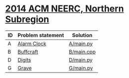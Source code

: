 # [2014 ACM NEERC, Northern Subregion](https://www.e-olymp.com/en/contests/9666)




| ID | Problem statement                                                      | Solution                 |
|----|------------------------------------------------------------------------|--------------------------|
| A  | [Alarm Clock](https://www.e-olymp.com/en/contests/9666/problems/84863) | [A/main.py](A/main.py)   |
| B  | [Buffcraft](https://www.e-olymp.com/en/contests/9666/problems/84864)   | [B/main.cpp](B/main.cpp) |
| D  | [Digits](https://www.e-olymp.com/en/contests/9666/problems/84866)      | [D/main.py](D/main.py)   |
| G  | [Grave](https://www.e-olymp.com/en/contests/9666/problems/84869)       | [G/main.py](G/main.py)   |

